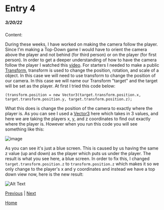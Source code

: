 # Entry 4
##### 3/20/22

Content:

During these weeks, I have worked on making the camera follow the player. Since I'm making a Top-Down game I would have to orient the camera above the player and not behind (for third person) or on the player (for first person). In order to get a deeper understanding of how to have the camera follow the player I watched this [video](https://www.youtube.com/watch?v=GOQV688wbU0). For starters I needed to make a public [Transform](https://docs.unity3d.com/ScriptReference/Transform.html), transform is used to change the position, rotation, and scale of a object. In this case we will need to use transform to change the position of our camera. In this case we will name our Transform "target" and the target will be set as the player. At first I tried this code below:

`(transform.position = new Vector3(target.transform.position.x, target.transform.position.y, target.transform.position.z);`

What this does is change the position of the camera to exactly where the player is. As you can see I used a [Vector3]() here which takes in 3 values, and here we are taking the players x, y, and z coordinates to find out exactly where the player is. However when you run this code you will see something like this: 

![image](https://user-images.githubusercontent.com/56265106/159387821-92dedda1-9fd8-4802-b009-9cc19b8a75c8.png)

As you can see it's just a blue screen. This is caused by us having the same z value (up and down) as the player which puts us under the player. The result is what you see here, a blue screen. In order to fix this, I changed `target.transform.position.z` to `transform.position.z` which makes it so we only change to the player's x and y coordinates and instead we have a top down view now, here is the new result:

![Alt Text](https://gfycat.com/defiantillustriousindianglassfish)


[Previous](entry03.md) | [Next](entry05.md)

[Home](../README.md)
